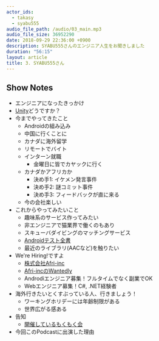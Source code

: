 ```yaml
---
actor_ids:
  - takasy
  - syabu555
audio_file_path: /audio/03_main.mp3
audio_file_size: 36952290
date: 2018-09-29 22:36:00 +0900
description: SYABU555さんのエンジニア人生をお聞きしました
duration: "56:15"
layout: article
title: 3. SYABU555さん
---
```

 
## Show Notes
- エンジニアになったきっかけ
- [Unity](https://unity3d.com/jp)どうですか？
- 今までやってきたこと
  - Androidの組み込み
  - 中国に行くことに
  - カナダに海外留学
  - リモートでバイト
  - インターン就職
    - 金曜日に皆でカヤックに行く
  - カナダかアフリカか
    - 決め手1: イケメン発言事件
    - 決め手2: 謎コミット事件
    - 決め手3: フィードバックが直に来る
  - 今の会社楽しい
- これからやってみたいこと
  - 趣味系のサービス作ってみたい
  - 非エンジニアで猫業界で働くのもあり
  - スキューバダイビングのマッチングサービス
  - [Androidテスト全書](https://peaks.cc/android_testing)
  - 最近のライブラリ(AACなど)を触りたい
- We're Hiring!ですよ
  - [株式会社Afri-inc](https://afri-inc.com/)
  - [Afri-incのWantedly](https://www.wantedly.com/companies/afri-inc)
  - Androdiエンジニア募集！フルタイムでなく副業でOK
  - Webエンジニア募集！C#, .NET経験者
- 海外行きたいとくすぶっている人、行きましょう！
  - ワーキングホリデーには年齢制限がある
  - 世界広がる感ある
- 告知
  - [開催しているもくもく会](https://connpass.com/user/HoNKoT/open/)
- 今回このPodcastに出演した理由
